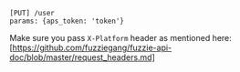 ```
[PUT] /user
params: {aps_token: 'token'}
```

Make sure you pass `X-Platform` header as mentioned here: [https://github.com/fuzziegang/fuzzie-api-doc/blob/master/request_headers.md]
